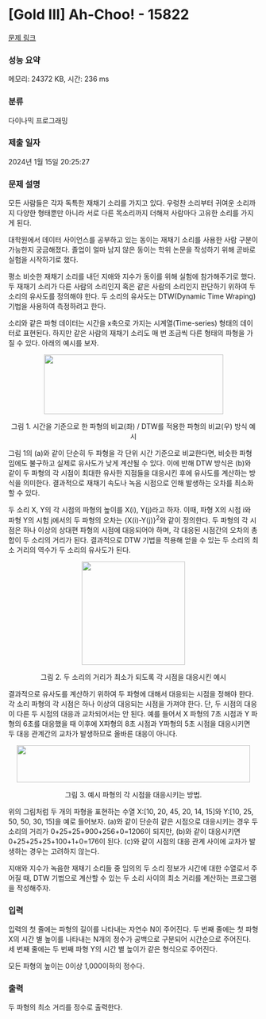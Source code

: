 # [Gold III] Ah-Choo! - 15822 

[문제 링크](https://www.acmicpc.net/problem/15822) 

### 성능 요약

메모리: 24372 KB, 시간: 236 ms

### 분류

다이나믹 프로그래밍

### 제출 일자

2024년 1월 15일 20:25:27

### 문제 설명

<p>모든 사람들은 각자 독특한 재채기 소리를 가지고 있다. 우렁찬 소리부터 귀여운 소리까지 다양한 형태뿐만 아니라 서로 다른 목소리까지 더해져 사람마다 고유한 소리를 가지게 된다.</p>

<p>대학원에서 데이터 사이언스를 공부하고 있는 동이는 재채기 소리를 사용한 사람 구분이 가능한지 궁금해졌다. 졸업이 얼마 남지 않은 동이는 학위 논문을 작성하기 위해 곧바로 실험을 시작하기로 했다.</p>

<p>평소 비슷한 재채기 소리를 내던 지애와 지수가 동이를 위해 실험에 참가해주기로 했다. 두 재채기 소리가 다른 사람의 소리인지 혹은 같은 사람의 소리인지 판단하기 위하여 두 소리의 유사도를 정의해야 한다. 두 소리의 유사도는 DTW(Dynamic Time Wraping) 기법을 사용하여 측정하려고 한다.</p>

<p>소리와 같은 파형 데이터는 시간을 x축으로 가지는 시계열(Time-series) 형태의 데이터로 표현된다. 하지만 같은 사람의 재채기 소리도 매 번 조금씩 다른 형태의 파형을 가질 수 있다. 아래의 예시를 보자.</p>

<p style="text-align: center;"><img alt="" src="https://onlinejudgeimages.s3-ap-northeast-1.amazonaws.com/problem/15822/1.png" style="width: 361px; height: 120px;"></p>

<p style="text-align: center;">그림 1. 시간을 기준으로 한 파형의 비교(좌) / DTW를 적용한 파형의 비교(우) 방식 예시 </p>

<p>그림 1의 (a)와 같이 단순히 두 파형을 각 단위 시간 기준으로 비교한다면, 비슷한 파형임에도 불구하고 실제로 유사도가 낮게 계산될 수 있다. 이에 반해 DTW 방식은 (b)와 같이 두 파형의 각 시점이 최대한 유사한 지점들을 대응시킨 후에 유사도를 계산하는 방식을 의미한다. 결과적으로 재채기 속도나 녹음 시점으로 인해 발생하는 오차를 최소화 할 수 있다.</p>

<p>두 소리 X, Y의 각 시점의 파형의 높이를 X(i), Y(j)라고 하자. 이때, 파형 X의 시점 i와 파형 Y의 시험 j에서의 두 파형의 오차는 {X(i)-Y(j)}<sup>2</sup>와 같이 정의한다. 두 파형의 각 시점은 하나 이상의 상대편 파형의 시점에 대응되어야 하며, 각 대응된 시점간의 오차의 총 합이 두 소리의 거리가 된다. 결과적으로 DTW 기법을 적용해 얻을 수 있는 두 소리의 최소 거리의 역수가 두 소리의 유사도가 된다.</p>

<p style="text-align: center;"><img alt="" src="https://onlinejudgeimages.s3-ap-northeast-1.amazonaws.com/problem/15822/2.png" style="width: 208px; height: 208px;"></p>

<p style="text-align: center;">그림 2. 두 소리의 거리가 최소가 되도록 각 시점을 대응시킨 예시</p>

<p>결과적으로 유사도를 계산하기 위하여 두 파형에 대해서 대응되는 시점을 정해야 한다. 각 소리 파형의 각 시점은 하나 이상의 대응되는 시점을 가져야 한다. 단, 두 시점의 대응이 다른 두 시점의 대응과 교차되어서는 안 된다. 예를 들어서 X 파형의 7초 시점과 Y 파형의 6초를 대응했을 때 이후에 X파형의 8초 시점과 Y파형의 5초 시점을 대응시키면 두 대응 관계간의 교차가 발생하므로 올바른 대응이 아니다.</p>

<p style="text-align: center;"><img alt="" src="https://onlinejudgeimages.s3-ap-northeast-1.amazonaws.com/problem/15822/3.png" style="width: 470px; height: 75px;"></p>

<p style="text-align: center;">그림 3. 예시 파형의 각 시점을 대응시키는 방법. </p>

<p>위의 그림처럼 두 개의 파형을 표현하는 수열 X:[10, 20, 45, 20, 14, 15]와 Y:[10, 25, 50, 50, 30, 15]을 예로 들어보자. (a)와 같이 단순히 같은 시점으로 대응시키는 경우 두 소리의 거리가 0+25+25+900+256+0=1206이 되지만, (b)와 같이 대응시키면 0+25+25+25+100+1+0=176이 된다. (c)와 같이 시점의 대응 관계 사이에 교차가 발생하는 경우는 고려하지 않는다.</p>

<p>지애와 지수가 녹음한 재채기 소리들 중 임의의 두 소리 정보가 시간에 대한 수열로서 주어질 때, DTW 기법으로 계산할 수 있는 두 소리 사이의 최소 거리를 계산하는 프로그램을 작성해주자.</p>

### 입력 

 <p>입력의 첫 줄에는 파형의 길이를 나타내는 자연수 N이 주어진다. 두 번째 줄에는 첫 파형 X의 시간 별 높이를 나타내는 N개의 정수가 공백으로 구분되어 시간순으로 주어진다. 세 번째 줄에는 두 번째 파형 Y의 시간 별 높이가 같은 형식으로 주어진다.</p>

<p>모든 파형의 높이는 0이상 1,000이하의 정수다.</p>

### 출력 

 <p>두 파형의 최소 거리를 정수로 출력한다.</p>

